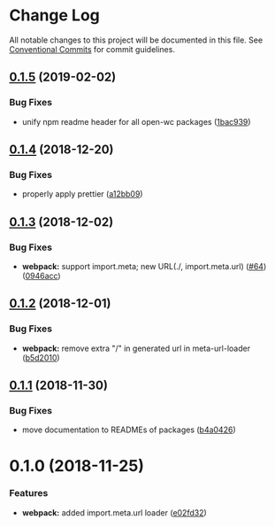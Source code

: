 # Change Log

All notable changes to this project will be documented in this file.
See [Conventional Commits](https://conventionalcommits.org) for commit guidelines.

## [0.1.5](https://github.com/open-wc/open-wc/tree/master/packages/webpack/compare/@open-wc/webpack@0.1.4...@open-wc/webpack@0.1.5) (2019-02-02)


### Bug Fixes

* unify npm readme header for all open-wc packages ([1bac939](https://github.com/open-wc/open-wc/tree/master/packages/webpack/commit/1bac939))





## [0.1.4](https://github.com/open-wc/open-wc/tree/master/packages/webpack/compare/@open-wc/webpack@0.1.3...@open-wc/webpack@0.1.4) (2018-12-20)


### Bug Fixes

* properly apply prettier ([a12bb09](https://github.com/open-wc/open-wc/tree/master/packages/webpack/commit/a12bb09))





## [0.1.3](https://github.com/open-wc/open-wc/tree/master/packages/webpack/compare/@open-wc/webpack@0.1.2...@open-wc/webpack@0.1.3) (2018-12-02)


### Bug Fixes

* **webpack:** support import.meta; new URL(./, import.meta.url) ([#64](https://github.com/open-wc/open-wc/tree/master/packages/webpack/issues/64)) ([0946acc](https://github.com/open-wc/open-wc/tree/master/packages/webpack/commit/0946acc))





## [0.1.2](https://github.com/open-wc/open-wc/tree/master/packages/webpack/compare/@open-wc/webpack@0.1.1...@open-wc/webpack@0.1.2) (2018-12-01)


### Bug Fixes

* **webpack:** remove extra "/" in generated url in meta-url-loader ([b5d2010](https://github.com/open-wc/open-wc/tree/master/packages/webpack/commit/b5d2010))





## [0.1.1](https://github.com/open-wc/open-wc/tree/master/packages/webpack/compare/@open-wc/webpack@0.1.0...@open-wc/webpack@0.1.1) (2018-11-30)


### Bug Fixes

* move documentation to READMEs of packages ([b4a0426](https://github.com/open-wc/open-wc/tree/master/packages/webpack/commit/b4a0426))





# 0.1.0 (2018-11-25)


### Features

* **webpack:** added import.meta.url loader ([e02fd32](https://github.com/open-wc/open-wc/tree/master/packages/webpack/commit/e02fd32))

